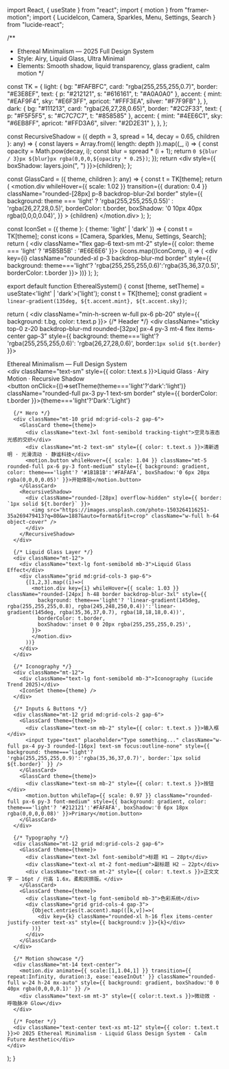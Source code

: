 import React, { useState } from "react";
import { motion } from "framer-motion";
import { LucideIcon, Camera, Sparkles, Menu, Settings, Search } from "lucide-react";

/**
 * Ethereal Minimalism — 2025 Full Design System
 * Style: Airy, Liquid Glass, Ultra Minimal
 * Elements: Smooth shadow, liquid transparency, glass gradient, calm motion
 */

const TK = {
  light: {
    bg: "#FAFBFC",
    card: "rgba(255,255,255,0.7)",
    border: "#E3E8EF",
    text: { p: "#212121", s: "#616161", t: "#A0A0A0" },
    accent: { mint: "#EAF9F4", sky: "#E6F3FF", apricot: "#FFF3EA", silver: "#F7F9FB" },
  },
  dark: {
    bg: "#111213",
    card: "rgba(26,27,28,0.65)",
    border: "#2C2F33",
    text: { p: "#F5F5F5", s: "#C7C7C7", t: "#858585" },
    accent: { mint: "#4EE6C1", sky: "#6EB8FF", apricot: "#FFD3A6", silver: "#2D2E31" },
  },
};

const RecursiveShadow = ({ depth = 3, spread = 14, decay = 0.65, children }: any) => {
  const layers = Array.from({ length: depth }).map((_, i) => {
    const opacity = Math.pow(decay, i);
    const blur = spread * (i + 1);
    return `0 ${blur / 3}px ${blur}px rgba(0,0,0,${opacity * 0.25})`;
  });
  return <div style={{ boxShadow: layers.join(", ") }}>{children}</div>;
};

const GlassCard = ({ theme, children }: any) => {
  const t = TK[theme];
  return (
    <motion.div
      whileHover={{ scale: 1.02 }}
      transition={{ duration: 0.4 }}
      className="rounded-[28px] p-8 backdrop-blur-2xl border"
      style={{
        background: theme === 'light' ? 'rgba(255,255,255,0.55)' : 'rgba(26,27,28,0.5)',
        borderColor: t.border,
        boxShadow: '0 10px 40px rgba(0,0,0,0.04)',
      }}
    >
      {children}
    </motion.div>
  );
};

const IconSet = ({ theme }: { theme: 'light' | 'dark' }) => {
  const t = TK[theme];
  const icons = [Camera, Sparkles, Menu, Settings, Search];
  return (
    <div className="flex gap-6 text-sm mt-2" style={{ color: theme === 'light' ? '#5B5B5B' : '#E6E6E6' }}>
      {icons.map((IconComp, i) => (
        <div key={i} className="rounded-xl p-3 backdrop-blur-md border" style={{ background: theme==='light'? 'rgba(255,255,255,0.6)':'rgba(35,36,37,0.5)', borderColor: t.border }}>
          <IconComp size={22} />
        </div>
      ))}
    </div>
  );
};

export default function EtherealSystem() {
  const [theme, setTheme] = useState<'light' | 'dark'>('light');
  const t = TK[theme];
  const gradient = `linear-gradient(135deg, ${t.accent.mint}, ${t.accent.sky})`;

  return (
    <div className="min-h-screen w-full px-6 pb-20" style={{ background: t.bg, color: t.text.p }}>
      {/* Header */}
      <div className="sticky top-0 z-20 backdrop-blur-md rounded-[32px] px-4 py-3 mt-4 flex items-center gap-3" style={{ background: theme==='light'? 'rgba(255,255,255,0.6)': 'rgba(26,27,28,0.6)', border:`1px solid ${t.border}` }}>
        <div className="font-semibold">Ethereal Minimalism — Full Design System</div>
        <div className="text-sm" style={{ color: t.text.s }}>Liquid Glass · Airy Motion · Recursive Shadow</div>
        <div className="grow" />
        <button onClick={()=>setTheme(theme==='light'?'dark':'light')} className="rounded-full px-3 py-1 text-sm border" style={{ borderColor: t.border }}>{theme==='light'?'Dark':'Light'}</button>
      </div>

      {/* Hero */}
      <div className="mt-10 grid md:grid-cols-2 gap-6">
        <GlassCard theme={theme}>
          <div className="text-3xl font-semibold tracking-tight">空灵与液态光感的交织</div>
          <div className="mt-2 text-sm" style={{ color: t.text.s }}>清新透明 · 光滑流动 · 静谧科技</div>
          <motion.button whileHover={{ scale: 1.04 }} className="mt-5 rounded-full px-6 py-3 font-medium" style={{ background: gradient, color: theme==='light'? '#1B1B1B':'#FAFAFA', boxShadow:'0 6px 20px rgba(0,0,0,0.05)' }}>开始体验</motion.button>
        </GlassCard>
        <RecursiveShadow>
          <div className="rounded-[28px] overflow-hidden" style={{ border: `1px solid ${t.border}` }}>
            <img src="https://images.unsplash.com/photo-1503264116251-35a269479413?q=80&w=1887&auto=format&fit=crop" className="w-full h-64 object-cover" />
          </div>
        </RecursiveShadow>
      </div>

      {/* Liquid Glass Layer */}
      <div className="mt-12">
        <div className="text-lg font-semibold mb-3">Liquid Glass Effect</div>
        <div className="grid md:grid-cols-3 gap-6">
          {[1,2,3].map((i)=>(
            <motion.div key={i} whileHover={{ scale: 1.03 }} className="rounded-[24px] h-48 border backdrop-blur-3xl" style={{
              background: theme==='light'? 'linear-gradient(145deg, rgba(255,255,255,0.8), rgba(245,248,250,0.4))':'linear-gradient(145deg, rgba(35,36,37,0.7), rgba(18,18,18,0.4))',
              borderColor: t.border,
              boxShadow:'inset 0 0 20px rgba(255,255,255,0.25)',
            }}>
            </motion.div>
          ))}
        </div>
      </div>

      {/* Iconography */}
      <div className="mt-12">
        <div className="text-lg font-semibold mb-3">Iconography (Lucide Trend 2025)</div>
        <IconSet theme={theme} />
      </div>

      {/* Inputs & Buttons */}
      <div className="mt-12 grid md:grid-cols-2 gap-6">
        <GlassCard theme={theme}>
          <div className="text-sm mb-2" style={{ color: t.text.s }}>输入框</div>
          <input type="text" placeholder="Type something..." className="w-full px-4 py-3 rounded-[16px] text-sm focus:outline-none" style={{ background: theme==='light'? 'rgba(255,255,255,0.9)':'rgba(35,36,37,0.7)', border:`1px solid ${t.border}` }} />
        </GlassCard>
        <GlassCard theme={theme}>
          <div className="text-sm mb-2" style={{ color: t.text.s }}>按钮</div>
          <motion.button whileTap={{ scale: 0.97 }} className="rounded-full px-6 py-3 font-medium" style={{ background: gradient, color: theme==='light'? '#212121':'#FAFAFA', boxShadow:'0 6px 18px rgba(0,0,0,0.08)' }}>Primary</motion.button>
        </GlassCard>
      </div>

      {/* Typography */}
      <div className="mt-12 grid md:grid-cols-2 gap-6">
        <GlassCard theme={theme}>
          <div className="text-3xl font-semibold">标题 H1 — 28pt</div>
          <div className="text-xl mt-2 font-medium">副标题 H2 — 22pt</div>
          <div className="text-sm mt-2" style={{ color: t.text.s }}>正文文字 — 16pt / 行高 1.6x，柔和灰排版。</div>
        </GlassCard>
        <GlassCard theme={theme}>
          <div className="text-lg font-semibold mb-3">色彩系统</div>
          <div className="grid grid-cols-4 gap-3">
            {Object.entries(t.accent).map(([k,v])=>(
              <div key={k} className="rounded-xl h-16 flex items-center justify-center text-xs" style={{ background:v }}>{k}</div>
            ))}
          </div>
        </GlassCard>
      </div>

      {/* Motion showcase */}
      <div className="mt-14 text-center">
        <motion.div animate={{ scale:[1,1.04,1] }} transition={{ repeat:Infinity, duration:3, ease:'easeInOut' }} className="rounded-full w-24 h-24 mx-auto" style={{ background: gradient, boxShadow:'0 0 40px rgba(0,0,0,0.1)' }} />
        <div className="text-sm mt-3" style={{ color:t.text.s }}>微动效 · 呼吸脉冲 Glow</div>
      </div>

      {/* Footer */}
      <div className="text-center text-xs mt-12" style={{ color: t.text.t }}>© 2025 Ethereal Minimalism · Liquid Glass Design System · Calm Future Aesthetic</div>
    </div>
  );
}

